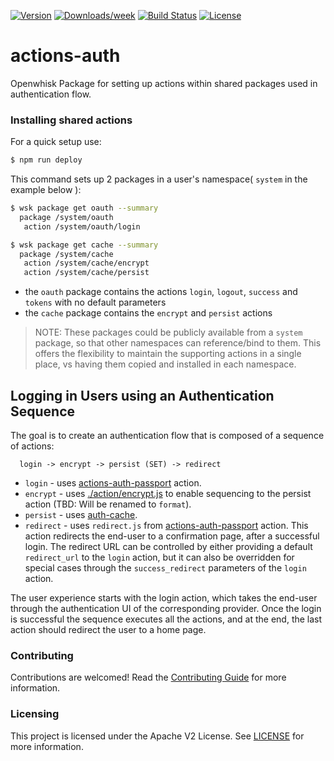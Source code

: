 [![Version](https://img.shields.io/npm/v/@adobe/aio-app-actions-auth.svg)](https://npmjs.org/package/@adobe/aio-app-actions-auth)
[![Downloads/week](https://img.shields.io/npm/dw/@adobe/aio-app-actions-auth.svg)](https://npmjs.org/package/@adobe/aio-app-actions-auth)
[![Build Status](https://travis-ci.com/adobe/aio-app-actions-auth.svg?branch=master)](https://travis-ci.com/adobe/aio-app-actions-auth)
[![License](https://img.shields.io/badge/License-Apache%202.0-blue.svg)](https://opensource.org/licenses/Apache-2.0)


# actions-auth
Openwhisk Package for setting up actions within shared packages used in authentication flow.


### Installing shared actions


For a quick setup use:

```bash
$ npm run deploy
```

This command sets up 2 packages in a user's namespace( `system` in the example below ):

```bash
$ wsk package get oauth --summary
  package /system/oauth
   action /system/oauth/login

$ wsk package get cache --summary
  package /system/cache
   action /system/cache/encrypt
   action /system/cache/persist
```

* the `oauth` package contains the actions `login`, `logout`, `success` and `tokens` with no default parameters
* the `cache` package contains the `encrypt` and `persist` actions

> NOTE: These packages could be publicly available from a `system` package,
so that other namespaces can reference/bind to them. This offers the flexibility to
maintain the supporting actions in a single place, vs having them copied and installed
in each namespace.


## Logging in Users using an Authentication Sequence


The goal is to create an authentication flow that is composed of a sequence of actions:

```
  login -> encrypt -> persist (SET) -> redirect
```

* `login` - uses [actions-auth-passport](https://github.com/adobe/aio-app-actions-auth-passport) action.
* `encrypt` - uses [./action/encrypt.js](action/encrypt.js) to enable sequencing to the persist action (TBD: Will be renamed to `format`).
* `persist` - uses [auth-cache](https://github.com/adobe/aio-app-auth-cache).
* `redirect` - uses `redirect.js` from [actions-auth-passport](https://github.com/adobe/aio-app-actions-auth-passport) action. This action redirects the end-user to a confirmation page, after a successful login. The redirect URL can be controlled by either providing a default `redirect_url` to the `login` action, but it can also be overridden for special cases through the `success_redirect` parameters of the `login` action.

The user experience starts with the login action, which takes the end-user through the authentication UI of the corresponding provider. Once the login is successful the sequence executes all the actions, and at the end, the last action should redirect the user to a home page.

### Contributing

Contributions are welcomed! Read the [Contributing Guide](./.github/CONTRIBUTING.md) for more information.

### Licensing

This project is licensed under the Apache V2 License. See [LICENSE](LICENSE) for more information.
